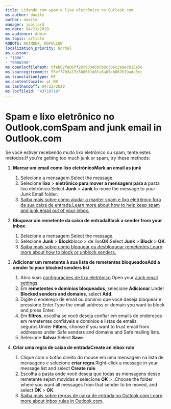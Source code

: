 ```yaml
---
title: Lidando com spam e lixo eletrônico no Outlook.com
ms.author: daeite
author: daeite
manager: joallard
ms.date: 04/21/2020
ms.audience: Admin
ms.topic: article
ROBOTS: NOINDEX, NOFOLLOW
localization_priority: Normal
ms.custom:
- "1896"
- "9000290"
ms.openlocfilehash: 0fab02fa06ff203933e6b5b8c306c2a8ecb15a56
ms.sourcegitcommit: 55eff703a17e500681d8fa6a87eb067019ade3cc
ms.translationtype: MT
ms.contentlocale: pt-BR
ms.lasthandoff: 04/22/2020
ms.locfileid: "43710719"
---
```

# <a name="spam-and-junk-email-in-outlookcom"></a><span data-ttu-id="a2112-102">Spam e lixo eletrônico no Outlook.com</span><span class="sxs-lookup"><span data-stu-id="a2112-102">Spam and junk email in Outlook.com</span></span>

<span data-ttu-id="a2112-103">Se você estiver recebendo muito lixo eletrônico ou spam, tente estes métodos:</span><span class="sxs-lookup"><span data-stu-id="a2112-103">If you're getting too much junk or spam, try these methods:</span></span>

1. <span data-ttu-id="a2112-104">**Marcar um email como lixo eletrônico**</span><span class="sxs-lookup"><span data-stu-id="a2112-104">**Mark an email as junk**</span></span>
    1. <span data-ttu-id="a2112-105">Selecione a mensagem.</span><span class="sxs-lookup"><span data-stu-id="a2112-105">Select the message.</span></span>
    1. <span data-ttu-id="a2112-106">Selecione **lixo** > **eletrônico para mover a mensagem para a** pasta lixo eletrônico.</span><span class="sxs-lookup"><span data-stu-id="a2112-106">Select **Junk** > **Junk** to move the message to your Junk Email folder.</span></span>
    1. [<span data-ttu-id="a2112-107">Saiba mais sobre como ajudar a manter spam e lixo eletrônico fora da sua caixa de entrada.</span><span class="sxs-lookup"><span data-stu-id="a2112-107">Learn more about how to help keep spam and junk email out of your inbox.</span></span>](https://support.office.com/article/a3ece97b-82f8-4a5e-9ac3-e92fa6427ae4?wt.mc_id=Office_Outlook_com_Alchemy)

1. <span data-ttu-id="a2112-108">**Bloquear um remetente da caixa de entrada**</span><span class="sxs-lookup"><span data-stu-id="a2112-108">**Block a sender from your inbox**</span></span>
    1. <span data-ttu-id="a2112-109">Selecione a mensagem.</span><span class="sxs-lookup"><span data-stu-id="a2112-109">Select the message.</span></span>
    1. <span data-ttu-id="a2112-110">Selecione **Junk** > **Block**bloco > de lixo**OK**.</span><span class="sxs-lookup"><span data-stu-id="a2112-110">Select **Junk** > **Block** > **OK**.</span></span>
    1. [<span data-ttu-id="a2112-111">Saiba mais sobre como bloquear ou desbloquear remetentes.</span><span class="sxs-lookup"><span data-stu-id="a2112-111">Learn more about how to block or unblock senders.</span></span>](https://support.office.com/article/afba1c94-77bb-4f50-8b85-057cf52f4d5e?wt.mc_id=Office_Outlook_com_Alchemy)

1. <span data-ttu-id="a2112-112">**Adicionar um remetente à sua lista de remetentes bloqueados**</span><span class="sxs-lookup"><span data-stu-id="a2112-112">**Add a sender to your blocked senders list**</span></span>
    1. <span data-ttu-id="a2112-113">Abra suas [configurações de lixo eletrônico](https://outlook.live.com/mail/options/mail/junkEmail/blockedSendersAndDomainsV2).</span><span class="sxs-lookup"><span data-stu-id="a2112-113">Open your [Junk email settings](https://outlook.live.com/mail/options/mail/junkEmail/blockedSendersAndDomainsV2).</span></span>
    1. <span data-ttu-id="a2112-114">Em **remetentes e domínios bloqueados**, selecione **Adicionar**.</span><span class="sxs-lookup"><span data-stu-id="a2112-114">Under **Blocked senders and domains**, select **Add**.</span></span>
    1. <span data-ttu-id="a2112-115">Digite o endereço de email ou domínio que você deseja bloquear e pressione Enter.</span><span class="sxs-lookup"><span data-stu-id="a2112-115">Type the email address or domain you want to block and press Enter.</span></span>
    1. <span data-ttu-id="a2112-116">Em **filtros**, escolha se você deseja confiar em emails de endereços em remetentes confiáveis e domínios e listas de emails seguros.</span><span class="sxs-lookup"><span data-stu-id="a2112-116">Under **Filters**, choose if you want to trust email from addresses under Safe senders and domains and Safe mailing lists.</span></span>
    1. <span data-ttu-id="a2112-117">Selecione **Salvar**.</span><span class="sxs-lookup"><span data-stu-id="a2112-117">Select **Save**.</span></span>

1. <span data-ttu-id="a2112-118">**Criar uma regra de caixa de entrada**</span><span class="sxs-lookup"><span data-stu-id="a2112-118">**Create an inbox rule**</span></span>
    1. <span data-ttu-id="a2112-119">Clique com o botão direito do mouse em uma mensagem na lista de mensagens e selecione **criar regra**.</span><span class="sxs-lookup"><span data-stu-id="a2112-119">Right-click a message in your message list and select **Create rule**.</span></span>
    1. <span data-ttu-id="a2112-120">Escolha a pasta onde você deseja que todas as mensagens desse remetente sejam movidas e selecione **OK** > **.**</span><span class="sxs-lookup"><span data-stu-id="a2112-120">Choose the folder where you want all messages from that sender to be moved, and select **OK** > **OK**.</span></span>
    1. [<span data-ttu-id="a2112-121">Saiba mais sobre regras de caixa de entrada no Outlook.com.</span><span class="sxs-lookup"><span data-stu-id="a2112-121">Learn more about inbox rules in Outlook.com.</span></span>](https://support.office.com/article/4b094371-a5d7-49bd-8b1b-4e4896a7cc5d?wt.mc_id=Office_Outlook_com_Alchemy)